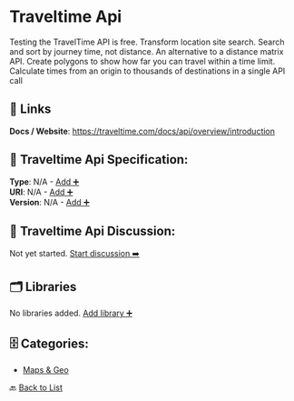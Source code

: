 # Traveltime Api

Testing the TravelTime API is free. Transform location site search. Search and sort by journey time, not distance. An alternative to a distance matrix API. Create polygons to show how far you can travel within a time limit. Calculate times from an origin to thousands of destinations in a single API call

##  🔗 Links
**Docs / Website**: https://traveltime.com/docs/api/overview/introduction

## 🧬 Traveltime Api Specification:
**Type**: N/A - [Add ➕](https://github.com/apis-list/apis-list/edit/main/apis/traveltime-api/traveltime-api.yaml)  
**URI**: N/A - [Add ➕](https://github.com/apis-list/apis-list/edit/main/apis/traveltime-api/traveltime-api.yaml)  
**Version**: N/A - [Add ➕](https://github.com/apis-list/apis-list/edit/main/apis/traveltime-api/traveltime-api.yaml)

## 💬 Traveltime Api Discussion:
Not yet started. [Start discussion ➡️](https://github.com/apis-list/apis-list/discussions/new)

## 🗂️ Libraries

No libraries added. [Add library ➕](https://github.com/apis-list/apis-list/edit/main/apis/traveltime-api/traveltime-api.yaml)    


## 🗄️ Categories:
- [Maps & Geo](https://github.com/apis-list/apis-list#maps--geo-)

🔙  [Back to List](https://github.com/apis-list/apis-list)
